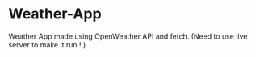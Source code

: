 # Weather-App
Weather App made using OpenWeather API and fetch. (Need to use live server to make it run ! )
